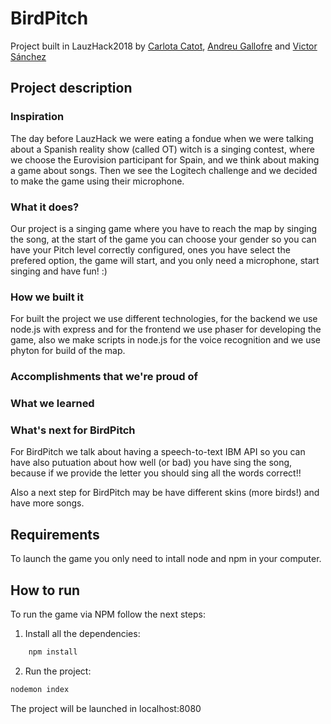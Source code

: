 # BirdPitch

Project built in LauzHack2018 by [Carlota Catot](https://github.com/carlotacb), [Andreu Gallofre](https://github.com/atsuky) and [Victor Sánchez](https://github.com/sanchyy)

## Project description

### Inspiration

The day before LauzHack we were eating a fondue when we were talking about a Spanish reality show (called OT) witch is a singing contest, where we choose the Eurovision participant for Spain, and we think about making a game about songs. Then we see the Logitech challenge and we decided to make the game using their microphone.

### What it does?

Our project is a singing game where you have to reach the map by singing the song, at the start of the game you can choose your gender so you can have your Pitch level correctly configured, ones you have select the prefered option, the game will start, and you only need a microphone, start singing and have fun! :)

### How we built it

For built the project we use different technologies, for the backend we use node.js with express and for the frontend we use phaser for developing the game, also we make scripts in node.js for the voice recognition and we use phyton for build of the map.

### Accomplishments that we're proud of



### What we learned



### What's next for BirdPitch

For BirdPitch we talk about having a speech-to-text IBM API so you can have also putuation about how well (or bad) you have sing the song, because if we provide the letter you should sing all the words correct!!

Also a next step for BirdPitch may be have different skins (more birds!) and have more songs.

## Requirements

To launch the game you only need to intall node and npm in your computer.

## How to run

To run the game via NPM follow the next steps:

1. Install all the dependencies:

```bash
    npm install
```

2. Run the project:

```bash
nodemon index
```
The project will be launched in localhost:8080
